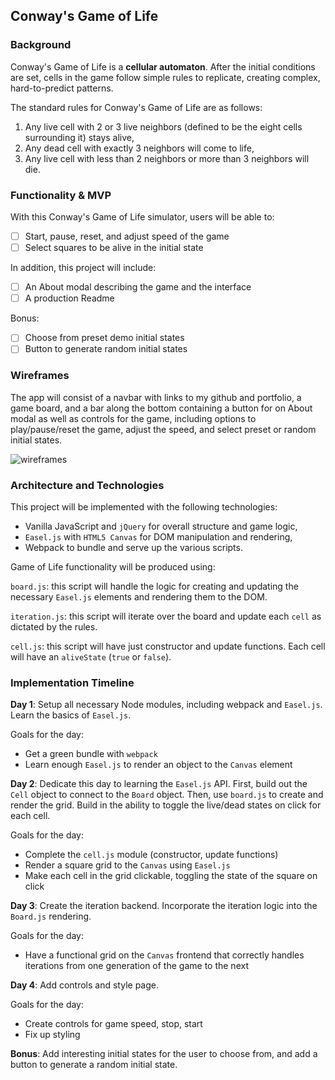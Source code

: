 ## Conway's Game of Life

### Background

Conway's Game of Life is a **cellular automaton**.  After the initial conditions are set, cells in the game follow simple rules to replicate, creating complex, hard-to-predict patterns.

The standard rules for Conway's Game of Life are as follows:
1) Any live cell with 2 or 3 live neighbors (defined to be the eight cells surrounding it) stays alive,
2) Any dead cell with exactly 3 neighbors will come to life,
3) Any live cell with less than 2 neighbors or more than 3 neighbors will die.

### Functionality & MVP  

With this Conway's Game of Life simulator, users will be able to:

- [ ] Start, pause, reset, and adjust speed of the game
- [ ] Select squares to be alive in the initial state

In addition, this project will include:

- [ ] An About modal describing the game and the interface
- [ ] A production Readme

Bonus:
- [ ] Choose from preset demo initial states
- [ ] Button to generate random initial states

### Wireframes

The app will consist of a navbar with links to my github and portfolio, a game board, and a bar along the bottom containing a button for on About modal as well as controls for the game, including options to play/pause/reset the game, adjust the speed, and select preset or random initial states.

![wireframes](images/js_wireframe.jpeg)

### Architecture and Technologies

This project will be implemented with the following technologies:

- Vanilla JavaScript and `jQuery` for overall structure and game logic,
- `Easel.js` with `HTML5 Canvas` for DOM manipulation and rendering,
- Webpack to bundle and serve up the various scripts.

Game of Life functionality will be produced using:

`board.js`: this script will handle the logic for creating and updating the necessary `Easel.js` elements and rendering them to the DOM.

`iteration.js`: this script will iterate over the board and update each `cell` as dictated by the rules.

`cell.js`: this script will have just constructor and update functions.  Each cell will have an `aliveState` (`true` or `false`).

### Implementation Timeline

**Day 1**: Setup all necessary Node modules, including webpack and `Easel.js`.  Learn the basics of `Easel.js`.  

Goals for the day:
- Get a green bundle with `webpack`
- Learn enough `Easel.js` to render an object to the `Canvas` element

**Day 2**: Dedicate this day to learning the `Easel.js` API.  First, build out the `Cell` object to connect to the `Board` object.  Then, use `board.js` to create and render the grid.  Build in the ability to toggle the live/dead states on click for each cell.  

Goals for the day:
- Complete the `cell.js` module (constructor, update functions)
- Render a square grid to the `Canvas` using `Easel.js`
- Make each cell in the grid clickable, toggling the state of the square on click

**Day 3**: Create the iteration backend.  Incorporate the iteration logic into the `Board.js` rendering.  

Goals for the day:
- Have a functional grid on the `Canvas` frontend that correctly handles iterations from one generation of the game to the next

**Day 4**: Add controls and style page.

Goals for the day:
- Create controls for game speed, stop, start
- Fix up styling

**Bonus**: Add interesting initial states for the user to choose from, and add a button to generate a random initial state.
